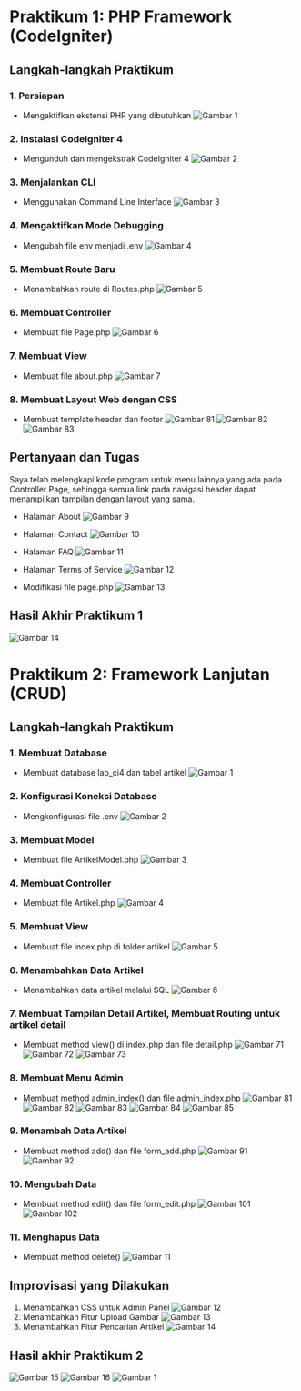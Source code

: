 # Praktikum 1: PHP Framework (CodeIgniter)

## Langkah-langkah Praktikum

### 1. Persiapan

- Mengaktifkan ekstensi PHP yang dibutuhkan
  ![Gambar 1](screenshots/1.png)

### 2. Instalasi CodeIgniter 4

- Mengunduh dan mengekstrak CodeIgniter 4
  ![Gambar 2](screenshots/2.png)

### 3. Menjalankan CLI

- Menggunakan Command Line Interface
  ![Gambar 3](screenshots/3.png)

### 4. Mengaktifkan Mode Debugging

- Mengubah file env menjadi .env
  ![Gambar 4](screenshots/4.png)

### 5. Membuat Route Baru

- Menambahkan route di Routes.php
  ![Gambar 5](screenshots/5.png)

### 6. Membuat Controller

- Membuat file Page.php
  ![Gambar 6](screenshots/6.png)

### 7. Membuat View

- Membuat file about.php
  ![Gambar 7](screenshots/7.png)

### 8. Membuat Layout Web dengan CSS

- Membuat template header dan footer
  ![Gambar 81](screenshots/81.png)
  ![Gambar 82](screenshots/82.png)
  ![Gambar 83](screenshots/83.png)

## Pertanyaan dan Tugas

Saya telah melengkapi kode program untuk menu lainnya yang ada pada Controller Page, sehingga semua link pada navigasi header dapat menampilkan tampilan dengan layout yang sama.

- Halaman About
  ![Gambar 9](screenshots/9.png)

- Halaman Contact
  ![Gambar 10](screenshots/10.png)

- Halaman FAQ
  ![Gambar 11](screenshots/11.png)

- Halaman Terms of Service
  ![Gambar 12](screenshots/12.png)

- Modifikasi file page.php
  ![Gambar 13](screenshots/13.png)

## Hasil Akhir Praktikum 1

![Gambar 14](screenshots/14.png)

# Praktikum 2: Framework Lanjutan (CRUD)

## Langkah-langkah Praktikum

### 1. Membuat Database

- Membuat database lab_ci4 dan tabel artikel
  ![Gambar 1](screenshots/praktikum2/1.png)

### 2. Konfigurasi Koneksi Database

- Mengkonfigurasi file .env
  ![Gambar 2](screenshots/praktikum2/2.png)

### 3. Membuat Model

- Membuat file ArtikelModel.php
  ![Gambar 3](screenshots/praktikum2/3.png)

### 4. Membuat Controller

- Membuat file Artikel.php
  ![Gambar 4](screenshots/praktikum2/4.png)

### 5. Membuat View

- Membuat file index.php di folder artikel
  ![Gambar 5](screenshots/praktikum2/5.png)

### 6. Menambahkan Data Artikel

- Menambahkan data artikel melalui SQL
  ![Gambar 6](screenshots/praktikum2/6.png)

### 7. Membuat Tampilan Detail Artikel, Membuat Routing untuk artikel detail

- Membuat method view() di index.php dan file detail.php
  ![Gambar 71](screenshots/praktikum2/71.png)
  ![Gambar 72](screenshots/praktikum2/72.png)
  ![Gambar 73](screenshots/praktikum2/73.png)

### 8. Membuat Menu Admin

- Membuat method admin_index() dan file admin_index.php
  ![Gambar 81](screenshots/praktikum2/81.png)
  ![Gambar 82](screenshots/praktikum2/82.png)
  ![Gambar 83](screenshots/praktikum2/83.png)
  ![Gambar 84](screenshots/praktikum2/84.png)
  ![Gambar 85](screenshots/praktikum2/85.png)

### 9. Menambah Data Artikel

- Membuat method add() dan file form_add.php
  ![Gambar 91](screenshots/praktikum2/91.png)
  ![Gambar 92](screenshots/praktikum2/92.png)

### 10. Mengubah Data

- Membuat method edit() dan file form_edit.php
  ![Gambar 101](screenshots/praktikum2/101.png)
  ![Gambar 102](screenshots/praktikum2/102.png)

### 11. Menghapus Data

- Membuat method delete()
  ![Gambar 11](screenshots/praktikum2/11.png)

## Improvisasi yang Dilakukan

1. Menambahkan CSS untuk Admin Panel
   ![Gambar 12](screenshots/praktikum2/css.png)
2. Menambahkan Fitur Upload Gambar
   ![Gambar 13](screenshots/praktikum2/fitur1.png)
3. Menambahkan Fitur Pencarian Artikel
   ![Gambar 14](screenshots/praktikum2/fitur2.png)

## Hasil akhir Praktikum 2

![Gambar 15](screenshots/praktikum2/ss1.png)
![Gambar 16](screenshots/praktikum2/ss2.png)
![Gambar 1](screenshots/praktikum2/ss3.png)
